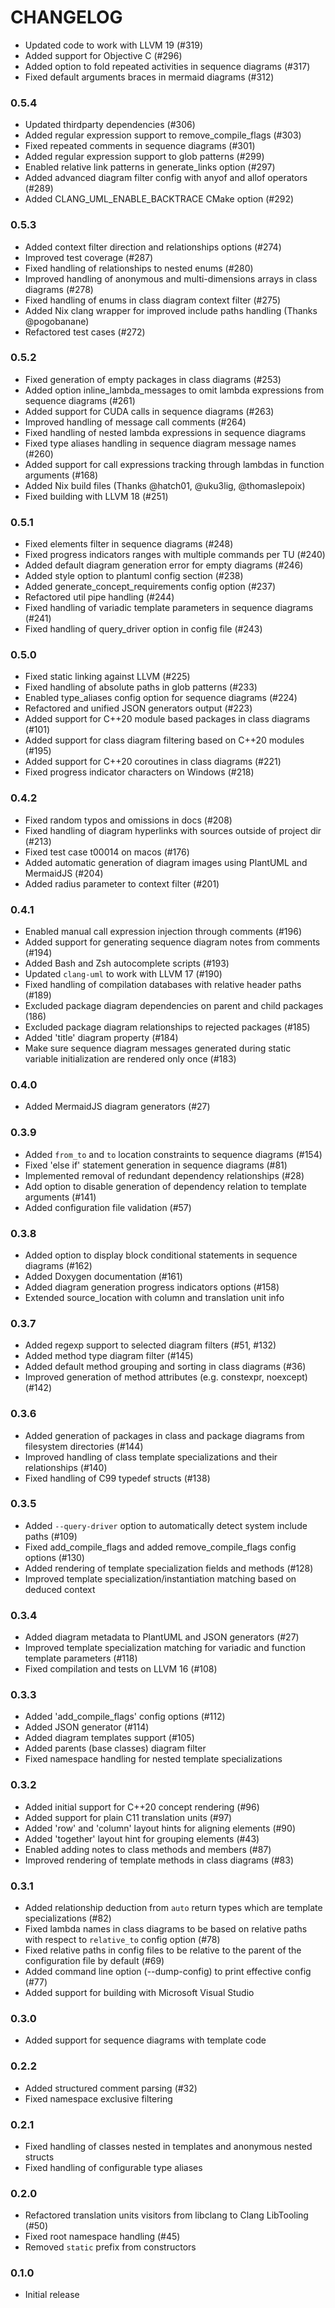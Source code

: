 # CHANGELOG

 * Updated code to work with LLVM 19 (#319)
 * Added support for Objective C (#296)
 * Added option to fold repeated activities in sequence diagrams (#317)
 * Fixed default arguments braces in mermaid diagrams (#312)

### 0.5.4
 * Updated thirdparty dependencies (#306)
 * Added regular expression support to remove_compile_flags (#303)
 * Fixed repeated comments in sequence diagrams (#301)
 * Added regular expression support to glob patterns (#299)
 * Enabled relative link patterns in generate_links option (#297)
 * Added advanced diagram filter config with anyof and allof operators (#289)
 * Added CLANG_UML_ENABLE_BACKTRACE CMake option (#292)

### 0.5.3
 * Added context filter direction and relationships options (#274)
 * Improved test coverage (#287)
 * Fixed handling of relationships to nested enums (#280)
 * Improved handling of anonymous and multi-dimensions arrays in
   class diagrams (#278)
 * Fixed handling of enums in class diagram context filter (#275)
 * Added Nix clang wrapper for improved include paths handling (Thanks
   @pogobanane)
 * Refactored test cases (#272) 

### 0.5.2
 * Fixed generation of empty packages in class diagrams (#253)
 * Added option inline_lambda_messages to omit lambda expressions from sequence
   diagrams (#261)
 * Added support for CUDA calls in sequence diagrams (#263)
 * Improved handling of message call comments (#264)
 * Fixed handling of nested lambda expressions in sequence diagrams
 * Fixed type aliases handling in sequence diagram message names (#260)
 * Added support for call expressions tracking through lambdas in function
   arguments (#168)
 * Added Nix build files (Thanks @hatch01, @uku3lig, @thomaslepoix)
 * Fixed building with LLVM 18 (#251)

### 0.5.1
 * Fixed elements filter in sequence diagrams (#248)
 * Fixed progress indicators ranges with multiple commands per TU (#240)
 * Added default diagram generation error for empty diagrams (#246)
 * Added style option to plantuml config section (#238)
 * Added generate_concept_requirements config option (#237)
 * Refactored util pipe handling (#244)
 * Fixed handling of variadic template parameters in sequence diagrams (#241)
 * Fixed handling of query_driver option in config file (#243)

### 0.5.0
 * Fixed static linking against LLVM (#225)
 * Fixed handling of absolute paths in glob patterns (#233)
 * Enabled type_aliases config option for sequence diagrams (#224)
 * Refactored and unified JSON generators output (#223)
 * Added support for C++20 module based packages in class diagrams (#101)
 * Added support for class diagram filtering based on C++20 modules (#195)
 * Added support for C++20 coroutines in class diagrams (#221)
 * Fixed progress indicator characters on Windows (#218)

### 0.4.2
 * Fixed random typos and omissions in docs (#208)
 * Fixed handling of diagram hyperlinks with sources outside of project dir (#213)
 * Fixed test case t00014 on macos (#176)
 * Added automatic generation of diagram images using PlantUML and MermaidJS (#204) 
 * Added radius parameter to context filter (#201)

### 0.4.1
 * Enabled manual call expression injection through comments (#196)
 * Added support for generating sequence diagram notes from comments (#194)
 * Added Bash and Zsh autocomplete scripts (#193)
 * Updated `clang-uml` to work with LLVM 17 (#190)
 * Fixed handling of compilation databases with relative header paths (#189)
 * Excluded package diagram dependencies on parent and child packages (186)
 * Excluded package diagram relationships to rejected packages (#185)
 * Added 'title' diagram property (#184)
 * Make sure sequence diagram messages generated during static variable
   initialization are rendered only once (#183)

### 0.4.0
 * Added MermaidJS diagram generators (#27)

### 0.3.9
  * Added `from_to` and `to` location constraints to sequence diagrams (#154)
  * Fixed 'else if' statement generation in sequence diagrams (#81)
  * Implemented removal of redundant dependency relationships (#28)
  * Add option to disable generation of dependency relation to template
    arguments (#141)
  * Added configuration file validation (#57)

### 0.3.8
  * Added option to display block conditional statements in sequence diagrams (#162)
  * Added Doxygen documentation (#161)
  * Added diagram generation progress indicators options (#158)
  * Extended source_location with column and translation unit info

### 0.3.7
  * Added regexp support to selected diagram filters (#51, #132)
  * Added method type diagram filter (#145)
  * Added default method grouping and sorting in class diagrams (#36)
  * Improved generation of method attributes (e.g. constexpr, noexcept) (#142)

### 0.3.6
  * Added generation of packages in class and package diagrams from
    filesystem directories (#144)
  * Improved handling of class template specializations and their
    relationships (#140)
  * Fixed handling of C99 typedef structs (#138)

### 0.3.5
  * Added `--query-driver` option to automatically detect system include paths (#109)
  * Fixed add_compile_flags and added remove_compile_flags config options (#130)
  * Added rendering of template specialization fields and methods (#128)
  * Improved template specialization/instantiation matching based on deduced
    context

### 0.3.4
  * Added diagram metadata to PlantUML and JSON generators (#27)
  * Improved template specialization matching for variadic and function 
    template parameters (#118)
  * Fixed compilation and tests on LLVM 16 (#108)

### 0.3.3
  * Added 'add_compile_flags' config options (#112)
  * Added JSON generator (#114)
  * Added diagram templates support (#105)
  * Added parents (base classes) diagram filter
  * Fixed namespace handling for nested template specializations

### 0.3.2
  * Added initial support for C++20 concept rendering (#96)
  * Added support for plain C11 translation units (#97)
  * Added 'row' and 'column' layout hints for aligning elements (#90)
  * Added 'together' layout hint for grouping elements (#43)
  * Enabled adding notes to class methods and members (#87)
  * Improved rendering of template methods in class diagrams (#83)

### 0.3.1
  * Added relationship deduction from `auto` return types which are template
    specializations (#82)
  * Fixed lambda names in class diagrams to be based on relative paths
    with respect to `relative_to` config option (#78)
  * Fixed relative paths in config files to be relative to the parent of
    the configuration file by default (#69)
  * Added command line option (--dump-config) to print effective config (#77)
  * Added support for building with Microsoft Visual Studio

### 0.3.0
  * Added support for sequence diagrams with template code

### 0.2.2
  * Added structured comment parsing (#32)
  * Fixed namespace exclusive filtering

### 0.2.1
  * Fixed handling of classes nested in templates and anonymous nested structs
  * Fixed handling of configurable type aliases

### 0.2.0
  * Refactored translation units visitors from libclang to Clang LibTooling (#50)
  * Fixed root namespace handling (#45)
  * Removed `static` prefix from constructors

### 0.1.0
  * Initial release
